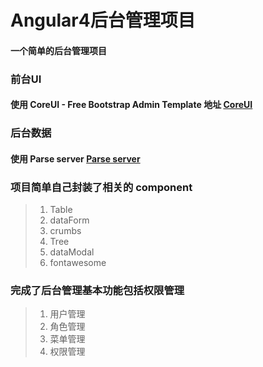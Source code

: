 # Angular4后台管理项目

#### 一个简单的后台管理项目

### 前台UI

#### 使用 CoreUI - Free Bootstrap Admin Template 地址 [CoreUI](https://github.com/mrholek/CoreUI-Free-Bootstrap-Admin-Template)


### 后台数据

#### 使用 Parse server [Parse server](http://parseplatform.org/)  

### 项目简单自己封装了相关的 component

> 1. Table
> 2. dataForm
> 3. crumbs
> 4. Tree
> 5. dataModal
> 6. fontawesome

### 完成了后台管理基本功能包括权限管理

> 1. 用户管理
> 2. 角色管理
> 3. 菜单管理
> 4. 权限管理
